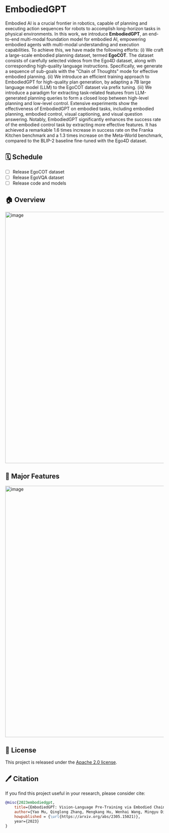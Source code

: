 # EmbodiedGPT 


<!-- ## Description -->

Embodied AI is a crucial frontier in robotics, capable of planning and executing action sequences for robots to accomplish long-horizon tasks in physical environments. In this work, we introduce **EmbodiedGPT**, an end-to-end multi-modal foundation model for embodied AI, empowering embodied agents with multi-modal understanding and execution capabilities. To achieve this, we have made the following efforts: (i) We craft a large-scale embodied planning dataset, termed **EgoCOT**. The dataset consists of carefully selected videos from the Ego4D dataset, along with corresponding high-quality language instructions. Specifically, we generate a sequence of sub-goals with the "Chain of Thoughts" mode for effective embodied planning. (ii) We introduce an efficient training approach to EmbodiedGPT for high-quality plan generation, by adapting a 7B large language model (LLM) to the EgoCOT dataset via prefix tuning. (iii) We introduce a paradigm for extracting task-related features from LLM-generated planning queries to form a closed loop between high-level planning and low-level control. Extensive experiments show the effectiveness of EmbodiedGPT on embodied tasks, including embodied planning, embodied control, visual captioning, and visual question answering. Notably, EmbodiedGPT significantly enhances the success rate of the embodied control task by extracting more effective features. It has achieved a remarkable 1.6 times increase in success rate on the Franka Kitchen benchmark and a 1.3 times increase on the Meta-World benchmark, compared to the BLIP-2 baseline fine-tuned with the Ego4D dataset.


## 🗓️ Schedule
- [ ] Release EgoCOT dataset
- [ ] Release EgoVQA dataset
- [ ] Release code and models

## 🏠 Overview
<img width="800" alt="image" src="https://github.com/EmbodiedGPT/EmbodiedGPT_Pytorch/blob/main/assest/overall_frame_embodiedgpt.png">

## 🎁 Major Features 
<img width="800" alt="image" src="https://github.com/EmbodiedGPT/EmbodiedGPT_Pytorch/blob/main/assest/main_features_embodiedgpt.png">

## 🎫 License

This project is released under the [Apache 2.0 license](LICENSE). 

## 🖊️ Citation

If you find this project useful in your research, please consider cite:

```BibTeX
@misc{2023embodiedgpt,
    title={EmbodiedGPT: Vision-Language Pre-Training via Embodied Chain of Thought},
    author={Yao Mu, Qinglong Zhang, Mengkang Hu, Wenhai Wang, Mingyu Ding, Jun Jin, Bin Wang, Jifeng Dai, Yu Qiao, Ping Luo},
    howpublished = {\url{https://arxiv.org/abs/2305.15021)},
    year={2023}
}
```
